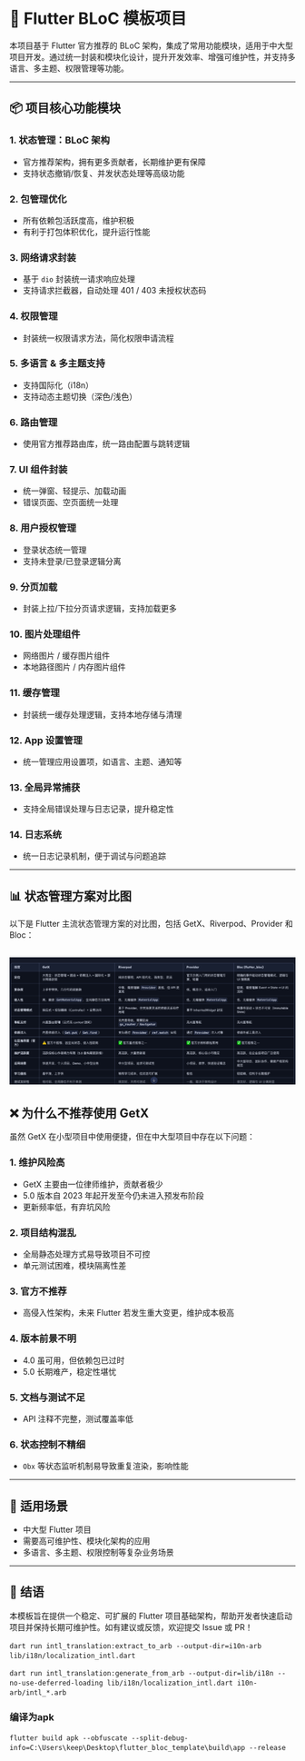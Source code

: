 # 🚀 Flutter BLoC 模板项目

本项目基于 Flutter 官方推荐的 BLoC 架构，集成了常用功能模块，适用于中大型项目开发。通过统一封装和模块化设计，提升开发效率、增强可维护性，并支持多语言、多主题、权限管理等功能。

---

## 📦 项目核心功能模块

### 1. 状态管理：BLoC 架构
- 官方推荐架构，拥有更多贡献者，长期维护更有保障
- 支持状态撤销/恢复、并发状态处理等高级功能

### 2. 包管理优化
- 所有依赖包活跃度高，维护积极
- 有利于打包体积优化，提升运行性能

### 3. 网络请求封装
- 基于 `dio` 封装统一请求响应处理
- 支持请求拦截器，自动处理 401 / 403 未授权状态码

### 4. 权限管理
- 封装统一权限请求方法，简化权限申请流程

### 5. 多语言 & 多主题支持
- 支持国际化（i18n）
- 支持动态主题切换（深色/浅色）

### 6. 路由管理
- 使用官方推荐路由库，统一路由配置与跳转逻辑

### 7. UI 组件封装
- 统一弹窗、轻提示、加载动画
- 错误页面、空页面统一处理

### 8. 用户授权管理
- 登录状态统一管理
- 支持未登录/已登录逻辑分离

### 9. 分页加载
- 封装上拉/下拉分页请求逻辑，支持加载更多

### 10. 图片处理组件
- 网络图片 / 缓存图片组件
- 本地路径图片 / 内存图片组件

### 11. 缓存管理
- 封装统一缓存处理逻辑，支持本地存储与清理

### 12. App 设置管理
- 统一管理应用设置项，如语言、主题、通知等

### 13. 全局异常捕获
- 支持全局错误处理与日志记录，提升稳定性

### 14. 日志系统
- 统一日志记录机制，便于调试与问题追踪
---

## 📊 状态管理方案对比图

以下是 Flutter 主流状态管理方案的对比图，包括 GetX、Riverpod、Provider 和 Bloc：

![Flutter 状态管理方案对比图](demo/图片1.png)
---

## ❌ 为什么不推荐使用 GetX

虽然 GetX 在小型项目中使用便捷，但在中大型项目中存在以下问题：

### 1. 维护风险高
- GetX 主要由一位律师维护，贡献者极少
- 5.0 版本自 2023 年起开发至今仍未进入预发布阶段
- 更新频率低，有弃坑风险

### 2. 项目结构混乱
- 全局静态处理方式易导致项目不可控
- 单元测试困难，模块隔离性差

### 3. 官方不推荐
- 高侵入性架构，未来 Flutter 若发生重大变更，维护成本极高

### 4. 版本前景不明
- 4.0 虽可用，但依赖包已过时
- 5.0 长期难产，稳定性堪忧

### 5. 文档与测试不足
- API 注释不完整，测试覆盖率低

### 6. 状态控制不精细
- `Obx` 等状态监听机制易导致重复渲染，影响性能

---

## 🧩 适用场景

- 中大型 Flutter 项目
- 需要高可维护性、模块化架构的应用
- 多语言、多主题、权限控制等复杂业务场景

---

## 📌 结语

本模板旨在提供一个稳定、可扩展的 Flutter 项目基础架构，帮助开发者快速启动项目并保持长期可维护性。如有建议或反馈，欢迎提交 Issue 或 PR！

`dart run intl_translation:extract_to_arb --output-dir=i10n-arb lib/i18n/localization_intl.dart`

`dart run intl_translation:generate_from_arb --output-dir=lib/i18n --no-use-deferred-loading lib/i18n/localization_intl.dart i10n-arb/intl_*.arb`
### 编译为apk
`flutter build apk --obfuscate --split-debug-info=C:\Users\keep\Desktop\flutter_bloc_template\build\app --release`

